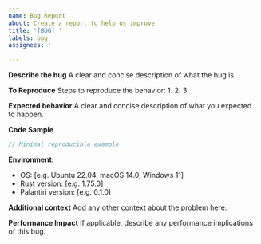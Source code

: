 ```yaml
---
name: Bug Report
about: Create a report to help us improve
title: '[BUG] '
labels: bug
assignees: ''

---
```


**Describe the bug**
A clear and concise description of what the bug is.

**To Reproduce**
Steps to reproduce the behavior:
1. 
2. 
3. 

**Expected behavior**
A clear and concise description of what you expected to happen.

**Code Sample**
```rust
// Minimal reproducible example
```

**Environment:**
- OS: [e.g. Ubuntu 22.04, macOS 14.0, Windows 11]
- Rust version: [e.g. 1.75.0]
- Palantiri version: [e.g. 0.1.0]

**Additional context**
Add any other context about the problem here.

**Performance Impact**
If applicable, describe any performance implications of this bug.